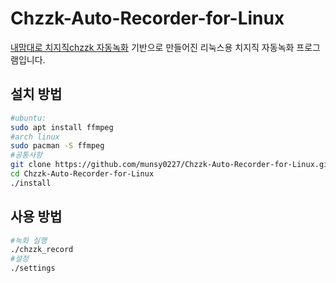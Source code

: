 # Chzzk-Auto-Recorder-for-Linux
[내맘대로 치지직chzzk 자동녹화](https://gall.dcinside.com/stellive/1150701) 기반으로 만들어진 리눅스용 치지직 자동녹화 프로그램입니다.

## 설치 방법
```bash
#ubuntu:
sudo apt install ffmpeg
#arch linux
sudo pacman -S ffmpeg
#공통사항
git clone https://github.com/munsy0227/Chzzk-Auto-Recorder-for-Linux.git
cd Chzzk-Auto-Recorder-for-Linux
./install
```

## 사용 방법
```bash
#녹화 실행
./chzzk_record
#설정
./settings
```

